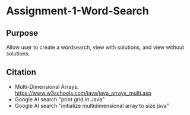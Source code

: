 # Assignment-1-Word-Search
## Purpose
Allow user to create a wordsearch, view with solutions, and view without solutions.

## Citation
- Multi-Dimensional Arrays: https://www.w3schools.com/java/java_arrays_multi.asp 
- Google AI search "print grid in Java"
- Google AI search "initialize multidimensional array to size java"
